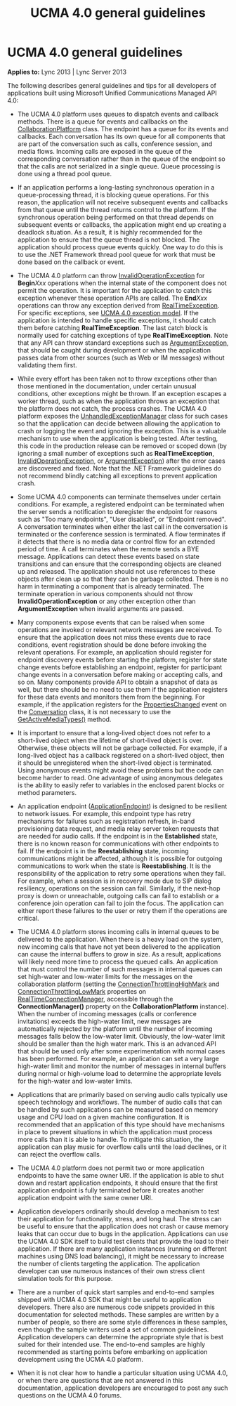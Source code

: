 ﻿---
title: UCMA 4.0 general guidelines
TOCTitle: General guidelines
ms:assetid: 8d83bdc8-7169-42bf-8c5b-38016ee9d2b5
ms:mtpsurl: https://msdn.microsoft.com/library/Dn466083(v=office.15)
ms:contentKeyID: 57103194
ms.date: 07/25/2014
mtps_version: v=office.15
---

# UCMA 4.0 general guidelines


**Applies to:** Lync 2013 | Lync Server 2013

The following describes general guidelines and tips for all developers of applications built using Microsoft Unified Communications Managed API 4.0:

  - The UCMA 4.0 platform uses queues to dispatch events and callback methods. There is a queue for events and callbacks on the [CollaborationPlatform](https://msdn.microsoft.com/library/hh385176\(v=office.15\)) class. The endpoint has a queue for its events and callbacks. Each conversation has its own queue for all components that are part of the conversation such as calls, conference session, and media flows. Incoming calls are exposed in the queue of the corresponding conversation rather than in the queue of the endpoint so that the calls are not serialized in a single queue. Queue processing is done using a thread pool queue.

  - If an application performs a long-lasting synchronous operation in a queue-processing thread, it is blocking queue operations. For this reason, the application will not receive subsequent events and callbacks from that queue until the thread returns control to the platform. If the synchronous operation being performed on that thread depends on subsequent events or callbacks, the application might end up creating a deadlock situation. As a result, it is highly recommended for the application to ensure that the queue thread is not blocked. The application should process queue events quickly. One way to do this is to use the .NET Framework thread pool queue for work that must be done based on the callback or event.

  - The UCMA 4.0 platform can throw [InvalidOperationException](http://msdn2.microsoft.com/library/2asft85a) for **Begin***Xxx* operations when the internal state of the component does not permit the operation. It is important for the application to catch this exception whenever these operation APIs are called. The **End***Xxx* operations can throw any exception derived from [RealTimeException](https://msdn.microsoft.com/library/hh385103\(v=office.15\)). For specific exceptions, see [UCMA 4.0 exception model](ucma-4-0-exception-model.md). If the application is intended to handle specific exceptions, it should catch them before catching **RealTimeException**. The last catch block is normally used for catching exceptions of type **RealTimeException**. Note that any API can throw standard exceptions such as [ArgumentException](http://msdn2.microsoft.com/library/3w1b3114), that should be caught during development or when the application passes data from other sources (such as Web or IM messages) without validating them first.

  - While every effort has been taken not to throw exceptions other than those mentioned in the documentation, under certain unusual conditions, other exceptions might be thrown. If an exception escapes a worker thread, such as when the application throws an exception that the platform does not catch, the process crashes. The UCMA 4.0 platform exposes the [UnhandledExceptionManager](https://msdn.microsoft.com/library/hh348981\(v=office.15\)) class for such cases so that the application can decide between allowing the application to crash or logging the event and ignoring the exception. This is a valuable mechanism to use when the application is being tested. After testing, this code in the production release can be removed or scoped down (by ignoring a small number of exceptions such as **RealTimeException**, [InvalidOperationException](http://msdn2.microsoft.com/library/2asft85a), or [ArgumentException](http://msdn2.microsoft.com/library/3w1b3114)) after the error cases are discovered and fixed. Note that the .NET Framework guidelines do not recommend blindly catching all exceptions to prevent application crash.

  - Some UCMA 4.0 components can terminate themselves under certain conditions. For example, a registered endpoint can be terminated when the server sends a notification to deregister the endpoint for reasons such as "Too many endpoints", "User disabled", or "Endpoint removed". A conversation terminates when either the last call in the conversation is terminated or the conference session is terminated. A flow terminates if it detects that there is no media data or control flow for an extended period of time. A call terminates when the remote sends a BYE message. Applications can detect these events based on state transitions and can ensure that the corresponding objects are cleaned up and released. The application should not use references to these objects after clean up so that they can be garbage collected. There is no harm in terminating a component that is already terminated. The terminate operation in various components should not throw **InvalidOperationException** or any other exception other than **ArgumentException** when invalid arguments are passed.

  - Many components expose events that can be raised when some operations are invoked or relevant network messages are received. To ensure that the application does not miss these events due to race conditions, event registration should be done before invoking the relevant operations. For example, an application should register for endpoint discovery events before starting the platform, register for state change events before establishing an endpoint, register for participant change events in a conversation before making or accepting calls, and so on. Many components provide API to obtain a snapshot of data as well, but there should be no need to use them if the application registers for these data events and monitors them from the beginning. For example, if the application registers for the [PropertiesChanged](https://msdn.microsoft.com/library/hh384248\(v=office.15\)) event on the [Conversation](https://msdn.microsoft.com/library/hh349224\(v=office.15\)) class, it is not necessary to use the [GetActiveMediaTypes()](https://msdn.microsoft.com/library/hh350114\(v=office.15\)) method.

  - It is important to ensure that a long-lived object does not refer to a short-lived object when the lifetime of short-lived object is over. Otherwise, these objects will not be garbage collected. For example, if a long-lived object has a callback registered on a short-lived object, then it should be unregistered when the short-lived object is terminated. Using anonymous events might avoid these problems but the code can become harder to read. One advantage of using anonymous delegates is the ability to easily refer to variables in the enclosed parent blocks or method parameters.

  - An application endpoint ([ApplicationEndpoint](https://msdn.microsoft.com/library/hh384825\(v=office.15\))) is designed to be resilient to network issues. For example, this endpoint type has retry mechanisms for failures such as registration refresh, in-band provisioning data request, and media relay server token requests that are needed for audio calls. If the endpoint is in the **Established** state, there is no known reason for communications with other endpoints to fail. If the endpoint is in the **Reestablishing** state, incoming communications might be affected, although it is possible for outgoing communications to work when the state is **Reestablishing**. It is the responsibility of the application to retry some operations when they fail. For example, when a session is in recovery mode due to SIP dialog resiliency, operations on the session can fail. Similarly, if the next-hop proxy is down or unreachable, outgoing calls can fail to establish or a conference join operation can fail to join the focus. The application can either report these failures to the user or retry them if the operations are critical.

  - The UCMA 4.0 platform stores incoming calls in internal queues to be delivered to the application. When there is a heavy load on the system, new incoming calls that have not yet been delivered to the application can cause the internal buffers to grow in size. As a result, applications will likely need more time to process the queued calls. An application that must control the number of such messages in internal queues can set high-water and low-water limits for the messages on the collaboration platform (setting the [ConnectionThrottlingHighMark](https://msdn.microsoft.com/library/hh349079\(v=office.15\)) and [ConnectionThrottlingLowMark](https://msdn.microsoft.com/library/hh383720\(v=office.15\)) properties on [RealTimeConnectionManager](https://msdn.microsoft.com/library/hh382456\(v=office.15\)), accessible through the **ConnectionManager()** property on the **CollaborationPlatform** instance). When the number of incoming messages (calls or conference invitations) exceeds the high-water limit, new messages are automatically rejected by the platform until the number of incoming messages falls below the low-water limit. Obviously, the low-water limit should be smaller than the high water mark. This is an advanced API that should be used only after some experimentation with normal cases has been performed. For example, an application can set a very large high-water limit and monitor the number of messages in internal buffers during normal or high-volume load to determine the appropriate levels for the high-water and low-water limits.

  - Applications that are primarily based on serving audio calls typically use speech technology and workflows. The number of audio calls that can be handled by such applications can be measured based on memory usage and CPU load on a given machine configuration. It is recommended that an application of this type should have mechanisms in place to prevent situations in which the application must process more calls than it is able to handle. To mitigate this situation, the application can play music for overflow calls until the load declines, or it can reject the overflow calls.

  - The UCMA 4.0 platform does not permit two or more application endpoints to have the same owner URI. If the application is able to shut down and restart application endpoints, it should ensure that the first application endpoint is fully terminated before it creates another application endpoint with the same owner URI.

  - Application developers ordinarily should develop a mechanism to test their application for functionality, stress, and long haul. The stress can be useful to ensure that the application does not crash or cause memory leaks that can occur due to bugs in the application. Applications can use the UCMA 4.0 SDK itself to build test clients that provide the load to their application. If there are many application instances (running on different machines using DNS load balancing), it might be necessary to increase the number of clients targeting the application. The application developer can use numerous instances of their own stress client simulation tools for this purpose.

  - There are a number of quick start samples and end-to-end samples shipped with UCMA 4.0 SDK that might be useful to application developers. There also are numerous code snippets provided in this documentation for selected methods. These samples are written by a number of people, so there are some style differences in these samples, even though the sample writers used a set of common guidelines. Application developers can determine the appropriate style that is best suited for their intended use. The end-to-end samples are highly recommended as starting points before embarking on application development using the UCMA 4.0 platform.

  - When it is not clear how to handle a particular situation using UCMA 4.0, or when there are questions that are not answered in this documentation, application developers are encouraged to post any such questions on the UCMA 4.0 forums.

